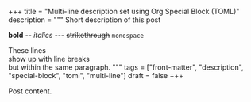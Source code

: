 +++
title = "Multi-line description set using Org Special Block (TOML)"
description = """
  Short description
  of this post

  **bold** -- _italics_ --- ~~strikethrough~~ `monospace`

  These lines <br />
  show up with line breaks <br />
  but within the same paragraph.
  """
tags = ["front-matter", "description", "special-block", "toml", "multi-line"]
draft = false
+++

Post content.
